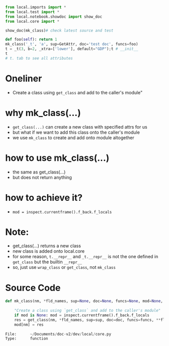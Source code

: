 
```python
from local.imports import *
from local.test import *
from local.notebook.showdoc import show_doc
from local.core import *

show_doc(mk_class)# check latest source and test

def foo(self): return 1
mk_class('_t', 'a', sup=GetAttr, doc='test doc', funcs=foo)
t = _t(3, b=2, _xtra=['lower'], default="GDP");t # __init__ 
t
# t. tab to see all attributes
```

# Oneliner
- Create a class using `get_class` and add to the caller's module"

# why mk_class(...)
- `get_class(...)` can create a new class with specified attrs for us
- but what if we want to add this class onto the caller's module
- we use `mk_class` to create and add onto module altogether

# how to use mk_class(...)
- the same as get_class(...)
- but does not return anything

# how to achieve it?
- `mod = inspect.currentframe().f_back.f_locals`

# Note:
- get_class(...) returns a new class
- new class is added onto local.core
- for some reason, `t.__repr__` and `_t.__repr__` is not the one defined in `get_class` but the builtin `__repr__`
- so, just use `wrap_class` or `get_class`, not `mk_class`

# Source Code
```python
def mk_class(nm, *fld_names, sup=None, doc=None, funcs=None, mod=None, **flds):
    
    "Create a class using `get_class` and add to the caller's module"
    if mod is None: mod = inspect.currentframe().f_back.f_locals
    res = get_class(nm, *fld_names, sup=sup, doc=doc, funcs=funcs, **flds)
    mod[nm] = res
    
File:      ~/Documents/doc-v2/dev/local/core.py
Type:      function
```
